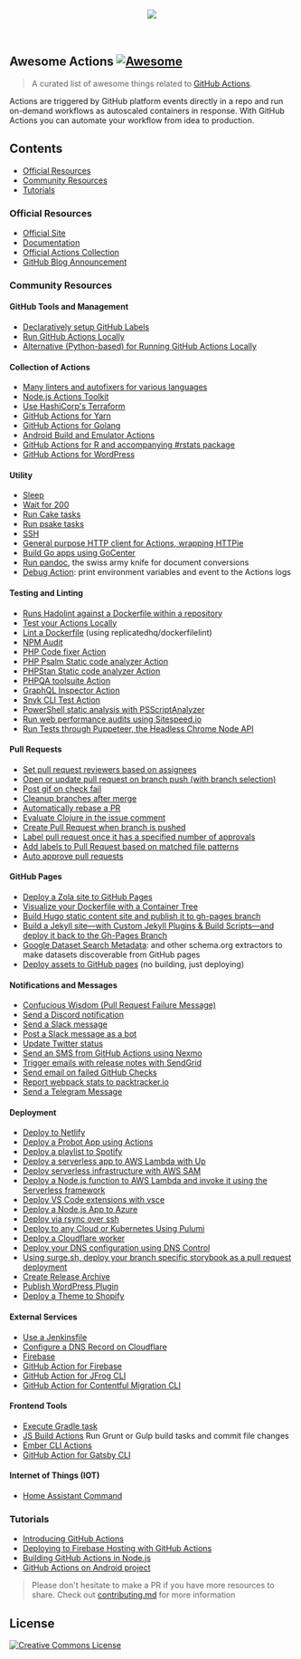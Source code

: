 <p align="center">
  <br>
    <img src="https://image.ibb.co/cZ1q5f/awesome-actions.jpg" />
  <br>
  <br>
  <br>
</p>

## Awesome Actions [![Awesome](https://cdn.rawgit.com/sindresorhus/awesome/d7305f38d29fed78fa85652e3a63e154dd8e8829/media/badge.svg)](https://github.com/sindresorhus/awesome)

> A curated list of awesome things related to [GitHub Actions](https://github.com/features/actions).

Actions are triggered by GitHub platform events directly in a repo and run on-demand workflows as autoscaled containers in response. With GitHub Actions you can automate your workflow from idea to production.

## Contents

- [Official Resources](#official-resources)
- [Community Resources](#community-resources)
- [Tutorials](#tutorials)

### Official Resources

- [Official Site](https://github.com/features/actions)
- [Documentation](https://developer.github.com/actions/)
- [Official Actions Collection](https://github.com/actions)
- [GitHub Blog Announcement](https://blog.github.com/2018-10-17-action-demos/)

### Community Resources

#### GitHub Tools and Management

- [Declaratively setup GitHub Labels](https://github.com/lannonbr/issue-label-manager-action)
- [Run GitHub Actions Locally](https://github.com/nektos/act)
- [Alternative (Python-based) for Running GitHub Actions Locally](https://github.com/systemslab/popper)

#### Collection of Actions

- [Many linters and autofixers for various languages](https://github.com/bltavares/actions)
- [Node.js Actions Toolkit](https://github.com/JasonEtco/actions-toolkit)
- [Use HashiCorp's Terraform](https://github.com/hashicorp/terraform-github-actions)
- [GitHub Actions for Yarn](https://github.com/Borales/actions-yarn)
- [GitHub Actions for Golang](https://github.com/cedrickring/golang-action)
- [Android Build and Emulator Actions](https://github.com/vgaidarji/android-github-actions)
- [GitHub Actions for R and accompanying #rstats package](http://maxheld.de/ghactions/)
- [GitHub Actions for WordPress](https://github.com/10up/actions-wordpress/)

#### Utility

- [Sleep](https://github.com/maddox/actions/tree/master/sleep)
- [Wait for 200](https://github.com/maddox/actions/tree/master/wait-for-200)
- [Run Cake tasks](https://github.com/gep13/cake-actions)
- [Run psake tasks](https://github.com/devblackops/psake-github-actions)
- [SSH](https://github.com/maddox/actions/tree/master/ssh)
- [General purpose HTTP client for Actions, wrapping HTTPie](https://github.com/swinton/httpie-action)
- [Build Go apps using GoCenter](https://github.com/retgits/actions/tree/master/gocenter)
- [Run pandoc](https://github.com/maxheld83/pandoc), the swiss army knife for document conversions
- [Debug Action](https://github.com/hmarr/debug-action): print environment variables and event to the Actions logs

#### Testing and Linting

- [Runs Hadolint against a Dockerfile within a repository](https://github.com/burdzwastaken/hadolint-action)
- [Test your Actions Locally](https://github.com/tschoffelen/gha)
- [Lint a Dockerfile](https://github.com/jwr0/dockerfile-linter-action) (using replicatedhq/dockerfilelint)
- [NPM Audit](https://github.com/JasonEtco/npm-audit-fix-action)
- [PHP Code fixer Action](https://github.com/OskarStark/php-cs-fixer-ga)
- [PHP Psalm Static code analyzer Action](https://github.com/mickaelandrieu/psalm-ga)
- [PHPStan Static code analyzer Action](https://github.com/OskarStark/phpstan-ga)
- [PHPQA toolsuite Action](https://github.com/mickaelandrieu/phpqa-ga)
- [GraphQL Inspector Action](https://github.com/kamilkisiela/graphql-inspector)
- [Snyk CLI Test Action](https://github.com/clarkio/snyk-cli-action)
- [PowerShell static analysis with PSScriptAnalyzer](https://github.com/devblackops/github-action-psscriptanalyzer)
- [Run web performance audits using Sitespeed.io](https://github.com/sitespeedio/sitespeed.io/tree/master/docker/github-action)
- [Run Tests through Puppeteer, the Headless Chrome Node API](https://github.com/ianwalter/puppeteer)

#### Pull Requests

- [Set pull request reviewers based on assignees](https://github.com/pullreminders/assignee-to-reviewer-action)
- [Open or update pull request on branch push (with branch selection)](https://github.com/vsoch/pull-request-action)
- [Post gif on check fail](https://github.com/jessfraz/shaking-finger-action)
- [Cleanup branches after merge](https://github.com/jessfraz/branch-cleanup-action)
- [Automatically rebase a PR](https://github.com/cirrus-actions/rebase)
- [Evaluate Clojure in the issue comment](https://github.com/repetitive/actions/tree/master/clojure)
- [Create Pull Request when branch is pushed](https://github.com/repetitive/actions/tree/master/auto-pull-request)
- [Label pull request once it has a specified number of approvals](https://github.com/pullreminders/label-when-approved-action)
- [Add labels to Pull Request based on matched file patterns](https://github.com/banyan/auto-label)
- [Auto approve pull requests](https://github.com/hmarr/auto-approve-action)

#### GitHub Pages

- [Deploy a Zola site to GitHub Pages](https://github.com/shalzz/zola-deploy-action)
- [Visualize your Dockerfile with a Container Tree](https://www.github.com/vsoch/containertree)
- [Build Hugo static content site and publish it to gh-pages branch](https://github.com/khanhicetea/gh-actions-hugo-deploy-gh-pages)
- [Build a Jekyll site—with Custom Jekyll Plugins & Build Scripts—and deploy it back to the Gh-Pages Branch](https://github.com/BryanSchuetz/jekyll-deploy-gh-pages)
- [Google Dataset Search Metadata](https://www.github.com/openschemas/extractors/): and other schema.org extractors to make datasets discoverable from GitHub pages
- [Deploy assets to GitHub pages](https://github.com/maxheld83/ghpages) (no building, just deploying)

#### Notifications and Messages

- [Confucious Wisdom (Pull Request Failure Message)](https://github.com/vsoch/confucious-actions)
- [Send a Discord notification](https://github.com/Ilshidur/action-discord)
- [Send a Slack message](https://github.com/apex/actions/tree/master/slack)
- [Post a Slack message as a bot](https://github.com/pullreminders/slack-action)
- [Update Twitter status](https://github.com/xorilog/twitter-action)
- [Send an SMS from GitHub Actions using Nexmo](https://github.com/nexmo-community/nexmo-sms-action)
- [Trigger emails with release notes with SendGrid](https://github.com/bitoiu/release-notify-action)
- [Send email on failed GitHub Checks](https://github.com/cirrus-actions/email)
- [Report webpack stats to packtracker.io](https://github.com/packtracker/github-action)
- [Send a Telegram Message](https://github.com/appleboy/telegram-action)

#### Deployment

- [Deploy to Netlify](https://github.com/netlify/actions)
- [Deploy a Probot App using Actions](https://probot.github.io/docs/deployment/#github-actions)
- [Deploy a playlist to Spotify](https://github.com/swinton/SpotHub)
- [Deploy a serverless app to AWS Lambda with Up](https://github.com/apex/actions/tree/master/up)
- [Deploy serverless infrastructure with AWS SAM](https://github.com/apex/actions/tree/master/aws/sam)
- [Deploy a Node.js function to AWS Lambda and invoke it using the Serverless framework](https://github.com/swinton/serverless)
- [Deploy VS Code extensions with vsce](https://github.com/lannonbr/vsce-action)
- [Deploy a Node.js App to Azure](https://github.com/sdras/example-azure-node)
- [Deploy via rsync over ssh](https://github.com/maxheld83/ghaction-rsync)
- [Deploy to any Cloud or Kubernetes Using Pulumi](https://github.com/pulumi/actions)
- [Deploy a Cloudflare worker](https://github.com/cpilsworth/cloudflare-worker-action)
- [Deploy your DNS configuration using DNS Control](https://github.com/koenrh/dnscontrol-action)
- [Using surge.sh, deploy your branch specific storybook as a pull request deployment](https://github.com/codeship/storybook-surge-github-action)
- [Create Release Archive](https://github.com/lubusIN/actions/tree/master/archive)
- [Publish WordPress Plugin](https://github.com/lubusIN/actions/tree/master/wordpress)
- [Deploy a Theme to Shopify](https://github.com/pgrimaud/actions/tree/master/shopify)

#### External Services

- [Use a Jenkinsfile](https://github.com/jonico/jenkinsfile-runner-github-actions)
- [Configure a DNS Record on Cloudflare](https://github.com/xorilog/cloudflare-dns-action)
- [Firebase](https://github.com/natemoo-re/action-firebase)
- [GitHub Action for Firebase](https://github.com/w9jds/firebase-action)
- [GitHub Action for JFrog CLI](https://github.com/retgits/actions/tree/master/jfrog-cli)
- [GitHub Action for Contentful Migration CLI](https://github.com/Shy/contentful-action)

#### Frontend Tools

- [Execute Gradle task](https://github.com/MrRamych/gradle-actions)
- [JS Build Actions](https://github.com/elstudio/actions-js-build) Run Grunt or Gulp build tasks and commit file changes
- [Ember CLI Actions](https://github.com/NuckChorris/ember-cli-actions)
- [GitHub Action for Gatsby CLI](https://github.com/jzweifel/gatsby-cli-github-action)

#### Internet of Things (IOT)

- [Home Assistant Command](https://github.com/maddox/actions/tree/master/home-assistant)

### Tutorials

- [Introducing GitHub Actions](https://css-tricks.com/introducing-github-actions/)
- [Deploying to Firebase Hosting with GitHub Actions](https://natemoo.re/posts/action-firebase)
- [Building GitHub Actions in Node.js](https://jasonet.co/posts/building-github-actions-in-node/)
- [GitHub Actions on Android project](http://vgaidarji.me/blog/2019/01/27/github-actions)
 
 
> Please don't hesitate to make a PR if you have more resources to share. Check out [contributing.md](contributing.md) for more information

## License

[![Creative Commons License](http://i.creativecommons.org/p/zero/1.0/88x31.png)](http://creativecommons.org/publicdomain/zero/1.0/)
